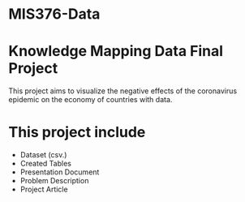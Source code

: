 # MIS376-Data
# Knowledge Mapping Data Final Project
This project aims to visualize the negative effects of the coronavirus epidemic on the economy of countries with data.

# This project include
+ Dataset (csv.)
+ Created Tables
+ Presentation Document
+ Problem Description
+ Project Article
